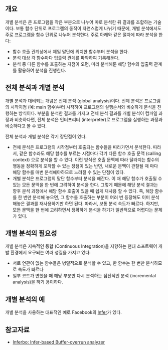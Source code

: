 ## 개요
개별 분석은 큰 프로그램을 작은 부분으로 나누어 따로 분석한 뒤 결과를 조합하는 기술이다. 보통 함수 단위로 프로그램의 동작이 자연스럽게 나뉘기 때문에,
개별 분석에서도 주로 프로그램을 함수 단위로 나누어 분석한다. 주로 아래와 같은 절차에 따라 분석을 한다:
- 함수 호출 관계상에서 제일 말단에 위치한 함수부터 분석을 한다.
- 분석 대상 각 함수마다 입출력 관계를 파악하여 기록해둔다.
- 분석 중 다른 함수를 호출하는 지점이 오면, 미리 분석해둔 해당 함수의 입출력 관계를 활용하여 분석을 진행한다.

## 전체 분석과 개별 분석
개별 분석과 대비되는 개념은 전체 분석 (global analysis)이다. 전체 분석은 프로그램의 시작지점 (예: main 함수)부터 시작하여 프로그램의 실행순서와 비슷하게
분석을 진행하는 방식이다. 부분을 분석한 결과를 가지고 전체 분석 결과를 개별 분석이 컴파일 과정과 비슷하다면, 전체 분석은 인터프리터 (interpreter)로 프로그램을 실행하는
과정과 비슷하다고 볼 수 있다.

전체 분석과 개별 분석은 각기 장단점이 있다. 
- 전체 분석은 프로그램의 시작점부터 호출되는 함수들을 따라가면서 분석한다. 따라서, 같은 함수라도 해당 함수를 부르는 시점마다 각기 다른
함수 호출 문맥 (calling context) 으로 분석을 할 수 있다. 이런 방식은 호출 문맥에 따라 달라지는 함수의 행동을 정확하게 포착할 수 있는 장점이 있는 반면, 새로운 문맥이 관찰될 때
마다 해당 함수를 매번 분석해야하므로 느려질 수 있는 단점이 있다. 
- 개별 분석은 프로그램의 말단 함수부터 분석을 해간다. 이 때 해당 함수가 호출될 수 있는 모든 문맥을 한 번에 고려하여 분석을 한다. 그렇게 때문에 해당 분석 결과는 향후 분석 과정에서
해당 함수 호출이 있을 때 쉽게 재사용 할 수 있다. 즉, 해당 함수를 한 번만 분석해 놓으면, 그 함수를 호출하는 부분이 여러 번 등장해도 이미 분석해놓은 결과를 재사용하기만 하면 된다.
따라서, 보통 분석 속도가 빠르다. 하지만, 모든 문맥을 한 번에 고려하면서 정확하게 분석을 하기가 일반적으로 어렵다는 문제가 있다. 

## 개별 분석의 필요성
개별 분석은 지속적인 통합 (Continuous Integration)을 지향하는 현대 소프트웨어 개발 환경에서 요구되는 여러 성질을 가지고 있다:
- 서로 연관이 없는 함수들은 병렬적으로 분석할 수 있고, 한 함수는 한 번만 분석하므로 속도가 빠르다
- 일부 코드가 변했을 때 해당 부분만 다시 분석하는 점진적인 분석 (incremental analysis)을 하기 용이하다. 

## 개별 분석의 예
개별 분석을 사용하는 대표적인 예로 Facebook의 [Infer](https://fbinfer.com)가 있다.

## 참고자료
- [Inferbo: Infer-based Buffer-overrun analyzer](https://research.facebook.com/blog/2017/2/inferbo-infer-based-buffer-overrun-analyzer/)